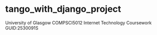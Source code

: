 # tango_with_django_project
University of Glasgow COMPSCI5012 Internet Technology Coursework
GUID:2530091S
